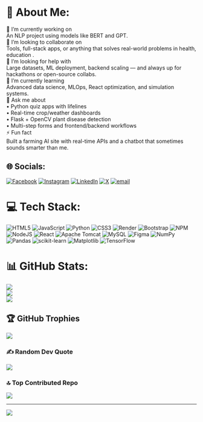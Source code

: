 # 💫 About Me:
🔭 I’m currently working on <br>
   An NLP project using models like BERT and GPT.
<br>👯 I’m looking to collaborate on <br>
   Tools, full-stack apps, or anything that solves real-world problems in health, education .
<br>🤝 I’m looking for help with <br>
   Large datasets, ML deployment, backend scaling — and always up for hackathons or open-source collabs.
<br>🌱 I’m currently learning <br>
   Advanced data science, MLOps, React optimization, and simulation systems.
<br>💬 Ask me about <br>
  • Python quiz apps with lifelines <br>
  • Real-time crop/weather dashboards <br>
  • Flask + OpenCV plant disease detection <br>
  • Multi-step forms and frontend/backend workflows
<br>⚡ Fun fact <br>
  Built a farming AI site with real-time APIs and a chatbot that sometimes sounds smarter than me.

## 🌐 Socials:
[![Facebook](https://img.shields.io/badge/Facebook-%231877F2.svg?logo=Facebook&logoColor=white)](https://facebook.com/https://www.facebook.com/share/19J88betEw/) [![Instagram](https://img.shields.io/badge/Instagram-%23E4405F.svg?logo=Instagram&logoColor=white)](https://instagram.com/https://www.instagram.com/rananikhil?igsh=MTlrdzZ6MnZwa3h4OA==) [![LinkedIn](https://img.shields.io/badge/LinkedIn-%230077B5.svg?logo=linkedin&logoColor=white)](https://linkedin.com/in/https://www.linkedin.com/in/nikhil-rana-59742a291?utm_source=share&utm_campaign=share_via&utm_content=profile&utm_medium=android_app) [![X](https://img.shields.io/badge/X-black.svg?logo=X&logoColor=white)](https://x.com/https://x.com/callmenick716?t=UkjgUh0amXXL6Ig_9UM0hA&s=08) [![email](https://img.shields.io/badge/Email-D14836?logo=gmail&logoColor=white)](mailto:nickrajput716@gmail.com) 

# 💻 Tech Stack:
![HTML5](https://img.shields.io/badge/html5-%23E34F26.svg?style=for-the-badge&logo=html5&logoColor=white) ![JavaScript](https://img.shields.io/badge/javascript-%23323330.svg?style=for-the-badge&logo=javascript&logoColor=%23F7DF1E) ![Python](https://img.shields.io/badge/python-3670A0?style=for-the-badge&logo=python&logoColor=ffdd54) ![CSS3](https://img.shields.io/badge/css3-%231572B6.svg?style=for-the-badge&logo=css3&logoColor=white) ![Render](https://img.shields.io/badge/Render-%46E3B7.svg?style=for-the-badge&logo=render&logoColor=white) ![Bootstrap](https://img.shields.io/badge/bootstrap-%238511FA.svg?style=for-the-badge&logo=bootstrap&logoColor=white) ![NPM](https://img.shields.io/badge/NPM-%23CB3837.svg?style=for-the-badge&logo=npm&logoColor=white) ![NodeJS](https://img.shields.io/badge/node.js-6DA55F?style=for-the-badge&logo=node.js&logoColor=white) ![React](https://img.shields.io/badge/react-%2320232a.svg?style=for-the-badge&logo=react&logoColor=%2361DAFB) ![Apache Tomcat](https://img.shields.io/badge/apache%20tomcat-%23F8DC75.svg?style=for-the-badge&logo=apache-tomcat&logoColor=black) ![MySQL](https://img.shields.io/badge/mysql-4479A1.svg?style=for-the-badge&logo=mysql&logoColor=white) ![Figma](https://img.shields.io/badge/figma-%23F24E1E.svg?style=for-the-badge&logo=figma&logoColor=white) ![NumPy](https://img.shields.io/badge/numpy-%23013243.svg?style=for-the-badge&logo=numpy&logoColor=white) ![Pandas](https://img.shields.io/badge/pandas-%23150458.svg?style=for-the-badge&logo=pandas&logoColor=white) ![scikit-learn](https://img.shields.io/badge/scikit--learn-%23F7931E.svg?style=for-the-badge&logo=scikit-learn&logoColor=white) ![Matplotlib](https://img.shields.io/badge/Matplotlib-%23ffffff.svg?style=for-the-badge&logo=Matplotlib&logoColor=black) ![TensorFlow](https://img.shields.io/badge/TensorFlow-%23FF6F00.svg?style=for-the-badge&logo=TensorFlow&logoColor=white)
# 📊 GitHub Stats:
![](https://github-readme-stats.vercel.app/api?username=nickrajput716&theme=shadow_green&hide_border=false&include_all_commits=true&count_private=true)<br/>
![](https://nirzak-streak-stats.vercel.app/?user=nickrajput716&theme=shadow_green&hide_border=false)<br/>
![](https://github-readme-stats.vercel.app/api/top-langs/?username=nickrajput716&theme=shadow_green&hide_border=false&include_all_commits=true&count_private=true&layout=compact)

## 🏆 GitHub Trophies
![](https://github-profile-trophy.vercel.app/?username=nickrajput716&theme=radical&no-frame=false&no-bg=false&margin-w=4)

### ✍️ Random Dev Quote
![](https://quotes-github-readme.vercel.app/api?type=horizontal&theme=light)

### 🔝 Top Contributed Repo
![](https://github-contributor-stats.vercel.app/api?username=nickrajput716&limit=5&theme=dark&combine_all_yearly_contributions=true)

---
[![](https://visitcount.itsvg.in/api?id=nickrajput716&icon=0&color=13)](https://visitcount.itsvg.in)

<!-- Proudly created with GPRM ( https://gprm.itsvg.in ) -->
